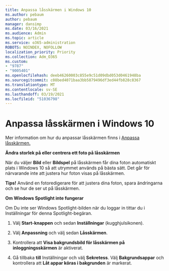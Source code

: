```yaml
---
title: Anpassa låsskärmen i Windows 10
ms.author: pebaum
author: pebaum
manager: dansimp
ms.date: 03/16/2021
ms.audience: Admin
ms.topic: article
ms.service: o365-administration
ROBOTS: NOINDEX, NOFOLLOW
localization_priority: Priority
ms.collection: Adm_O365
ms.custom:
- "9787"
- "9005401"
ms.openlocfilehash: deeb46260003c855e9c51d09dbd053d0461948ba
ms.sourcegitcommit: c08bed4071baa3bb5879496df3ed44fb828c8367
ms.translationtype: MT
ms.contentlocale: sv-SE
ms.lasthandoff: 03/19/2021
ms.locfileid: "51036798"
---
```

# <a name="personalize-your-lock-screen-in-windows-10"></a>Anpassa låsskärmen i Windows 10

Mer information om hur du anpassar låsskärmen finns i [Anpassa låsskärmen.](https://support.microsoft.com/windows/personalize-your-lock-screen-81dab9b0-35cf-887c-84a0-6de8ef72bea0)

**Ändra storlek på eller centrera ett foto på låsskärmen**

När du väljer **Bild** eller **Bildspel** på låsskärmen får dina foton automatiskt plats i Windows 10 så att utrymmet används på bästa sätt. Det går för närvarande inte att justera hur foton visas på låsskärmen.

**Tips!** Använd en fotoredigerare för att justera dina foton, spara ändringarna och se hur de ser ut på låsskärmen.

**Om Windows Spotlight inte fungerar**

Om Du inte ser Windows Spotlight-bilden när du loggar in tittar du i Inställningar för denna Spotlight-begäran. 

1. Välj **Start-knappen** och sedan **Inställningar** (kugghjulsikonen).

1. Välj **Anpassning** och välj sedan **Låsskärmen**.

1. Kontrollera att **Visa bakgrundsbild för låsskärmen på inloggningsskärmen** är aktiverat.

1. Gå tillbaka **till** Inställningar och välj **Sekretess**. Välj **Bakgrundsappar** och kontrollera att **Låt appar köras i bakgrunden** är markerat.